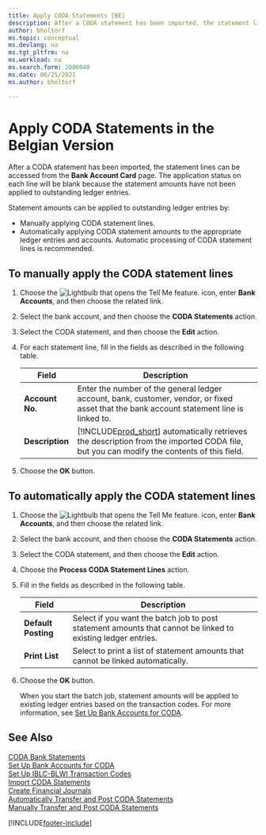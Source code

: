 ```yaml
---
title: Apply CODA Statements [BE]
description: After a CODA statement has been imported, the statement lines can be accessed from the Bank Account Card page. 
author: bholtorf
ms.topic: conceptual
ms.devlang: na
ms.tgt_pltfrm: na
ms.workload: na
ms.search.form: 2000040
ms.date: 06/25/2021
ms.author: bholtorf

---
```

# Apply CODA Statements in the Belgian Version

After a CODA statement has been imported, the statement lines can be accessed from the **Bank Account Card** page. The application status on each line will be blank because the statement amounts have not been applied to outstanding ledger entries.  

Statement amounts can be applied to outstanding ledger entries by:  

-   Manually applying CODA statement lines.  
-   Automatically applying CODA statement amounts to the appropriate ledger entries and accounts. Automatic processing of CODA statement lines is recommended.  

## To manually apply the CODA statement lines  

1.  Choose the ![Lightbulb that opens the Tell Me feature.](../../media/ui-search/search_small.png "Tell me what you want to do") icon, enter **Bank Accounts**, and then choose the related link.  
2.  Select the bank account, and then choose the **CODA Statements** action.  
3.  Select the CODA statement, and then choose the **Edit** action.  
4.  For each statement line, fill in the fields as described in the following table.  

    |Field|Description|  
    |---------------------------------|---------------------------------------|  
    |**Account No.**|Enter the number of the general ledger account, bank, customer, vendor, or fixed asset that the bank account statement line is linked to.|  
    |**Description**|[!INCLUDE[prod_short](../../includes/prod_short.md)] automatically retrieves the description from the imported CODA file, but you can modify the contents of this field.|  

5.  Choose the **OK** button.  

## To automatically apply the CODA statement lines  

1.  Choose the ![Lightbulb that opens the Tell Me feature.](../../media/ui-search/search_small.png "Tell me what you want to do") icon, enter **Bank Accounts**, and then choose the related link.  
2.  Select the bank account, and then choose the **CODA Statements** action.  
3.  Select the CODA statement, and then choose the **Edit** action.  
4.  Choose the **Process CODA Statement Lines** action.  
5.  Fill in the fields as described in the following table.  

    |Field|Description|  
    |---------------------------------|---------------------------------------|  
    |**Default Posting**|Select if you want the batch job to post statement amounts that cannot be linked to existing ledger entries.|  
    |**Print List**|Select to print a list of statement amounts that cannot be linked automatically.|  

6.  Choose the **OK** button.  

    When you start the batch job, statement amounts will be applied to existing ledger entries based on the transaction codes. For more information, see [Set Up Bank Accounts for CODA](how-to-set-up-bank-accounts-for-coda.md).

## See Also  
 [CODA Bank Statements](coda-bank-statements.md)   
 [Set Up Bank Accounts for CODA](how-to-set-up-bank-accounts-for-coda.md)   
 [Set Up IBLC-BLWI Transaction Codes](how-to-set-up-iblc-blwi-transaction-codes.md)   
 [Import CODA Statements](how-to-import-coda-statements.md)   
 [Create Financial Journals](how-to-create-financial-journals.md)   
 [Automatically Transfer and Post CODA Statements](how-to-automatically-transfer-and-post-coda-statements.md)   
 [Manually Transfer and Post CODA Statements](how-to-manually-transfer-and-post-coda-statements.md)


[!INCLUDE[footer-include](../../includes/footer-banner.md)]